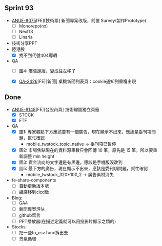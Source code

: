 ## Sprint 93 

* [ANUE-8075](https://cnyesrd.atlassian.net/browse/ANUE-8075)[FE][技術票] 新聞專案改版，前置 Survey(製作Prototype)
	* [ ] Monorepo(nx)
	* [ ] Next13
	* [ ] Linaria
* 技術分享PPT
* 陸港股
	* [x] 找不到代號404導轉
* QA
	* [ ] 圖4: 廣告跑版，變成往左移了
	* [x] [QA-2426](https://cnyesrd.atlassian.net/browse/QA-2426)[FE][新聞] 桌機新聞列表頁：cookie通知列重複出現


## Done
* [ANUE-8148](https://cnyesrd.atlassian.net/browse/ANUE-8148)[FE][台股內頁] 技術線圖獨立頁籤
	* [x] STOCK
	* [x] ETF
* QA
	* [x] 圖1: 專家觀點下方應該要有一個廣告，現在顯示不出來，應該是委刊項問題，幫忙確認
		* mobile_twstock_topic_native → 委刊項已暫停
	* [x] 圖2: 市場焦點現在的資料源筆數只會回傳 10 筆，原先是 15 筆，所以要重新調整 min height
	* [x] 圖3: 資金流向的文字還是有黑邊，應該是手機版沒改到
	* [x] 圖5: 最下方的廣告，現在顯示不出來，應該是委刊項問題，幫忙確認
		*  mobile_twstock_320*100_2 → 廣告素材消失
   
*  fe-share-components
	* [ ] 自動更新版本號
	* [ ] 編譯移到cicd做
  * Blog: 
	* [ ] GA4
	* [ ] 新聞專案評估
	* [ ] github留言
	* [ ] PPT播放器(在描述定義就可以用投影片顯示之類的)
*  Stocks
	* [ ] 把一些to_csv func拆出去
	* [ ] 景氣循環